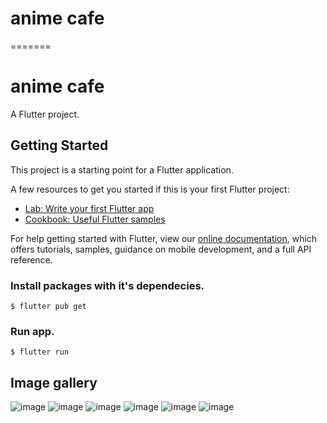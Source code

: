# anime cafe
=======
# anime cafe

A Flutter project.

## Getting Started

This project is a starting point for a Flutter application.

A few resources to get you started if this is your first Flutter project:

- [Lab: Write your first Flutter app](https://flutter.dev/docs/get-started/codelab)
- [Cookbook: Useful Flutter samples](https://flutter.dev/docs/cookbook)

For help getting started with Flutter, view our
[online documentation](https://flutter.dev/docs), which offers tutorials,
samples, guidance on mobile development, and a full API reference.

### Install packages with it's dependecies.

```
$ flutter pub get
```

### Run app.
```
$ flutter run
```

## Image gallery
![image](./gallery/screenshot-2024-12-21_03.50.41.017.png)
![image](./gallery/screenshot-2024-12-21_03.56.08.533.png)
![image](./gallery/screenshot-2024-12-21_03.51.09.669.png)
![image](./gallery/screenshot-2024-12-21_03.57.11.782.png)
![image](./gallery/screenshot-2024-12-21_03.57.38.199.png)
![image](./gallery/screenshot-2024-12-21_03.57.30.303.png)
